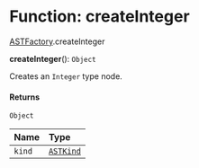 # Function: createInteger

[ASTFactory](/en/auto-docs/free-layout-editor/modules/ASTFactory.md).createInteger

**createInteger**(): `Object`

Creates an `Integer` type node.

#### Returns

`Object`

| Name | Type |
| :------ | :------ |
| `kind` | [`ASTKind`](/en/auto-docs/free-layout-editor/enums/ASTKind.md) |
